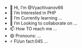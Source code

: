 - 👋 Hi, I’m @VyachIvanov66
- 👀 I’m Interested in PHP
- 🌱 I’m Currently learning ...
- 💞️ I’m Looking to collaborate on ...
- 📫 How TO reach me ...
- 😄 Pronouns: ...
- ⚡ FUun fact:045 ...

<!---
VyachIvanov66/VyachIvanov66 is a ✨ special ✨ repository because its `README.md` (this file) appears on your GitHub profile.
You can click the Preview link to take a look at your changes 08.051
--->
